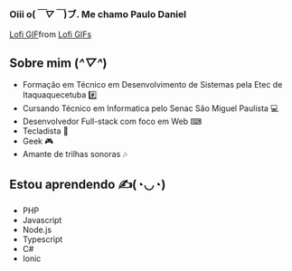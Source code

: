 ### Oiii o(*￣▽￣*)ブ. Me chamo Paulo Daniel 

<div class="tenor-gif-embed" data-postid="19097735" data-share-method="host" data-aspect-ratio="1.63265" data-width="100%"><a href="https://tenor.com/view/lofi-gif-19097735">Lofi GIF</a>from <a href="https://tenor.com/search/lofi-gifs">Lofi GIFs</a></div> <script type="text/javascript" async src="https://tenor.com/embed.js"></script>

## Sobre mim (*^▽^*)
- Formação em Técnico em Desenvolvimento de Sistemas pela Etec de Itaquaquecetuba #️⃣
- Cursando Técnico em Informatica pelo Senac São Miguel Paulista 💻
- Desenvolvedor Full-stack com foco em Web ⌨
- Tecladista 🎹
- Geek 🎮
- Amante de trilhas sonoras 🎶

## Estou aprendendo ✍(◔◡◔)
- PHP
- Javascript
- Node.js
- Typescript
- C#
- Ionic
